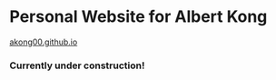 # Personal Website for Albert Kong
[akong00.github.io](https://akong00.github.io "Albert Kong's Website")

### Currently under construction!
